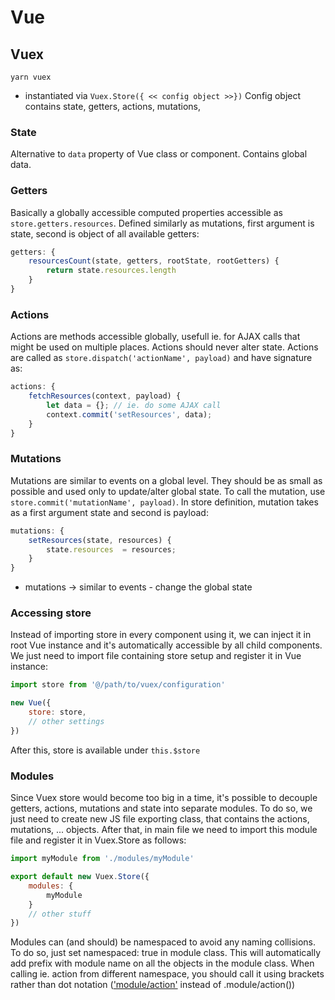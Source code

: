 # Vue

## Vuex
`yarn vuex`
- instantiated via `Vuex.Store({ << config object >>})`
Config object contains state, getters, actions, mutations, 

### State
Alternative to `data` property of Vue class or component. Contains global data.

### Getters
Basically a globally accessible computed properties accessible as `store.getters.resources`. Defined similarly as mutations, first argument is state, second is object of all available getters:

```js
getters: {
    resourcesCount(state, getters, rootState, rootGetters) {
        return state.resources.length
    }
}
```

### Actions
Actions are methods accessible globally, usefull ie. for AJAX calls that might be used on multiple places. Actions should never alter state.
Actions are called as `store.dispatch('actionName', payload)` and have signature as:

```js
actions: {
    fetchResources(context, payload) {
        let data = {}; // ie. do some AJAX call
        context.commit('setResources', data);
    }
}
```

### Mutations
Mutations are similar to events on a global level. They should be as small as possible and used only to update/alter global state.
To call the mutation, use `store.commit('mutationName', payload)`. In store definition, mutation takes as a first argument state and second is payload:

```js
mutations: {
    setResources(state, resources) { 
        state.resources  = resources; 
    }
}
```
- mutations -> similar to events - change the global state

### Accessing store
Instead of importing store in every component using it, we can inject it in root Vue instance and it's automatically accessible by all child components.
We just need to import file containing store setup and register it in Vue instance:

```js
import store from '@/path/to/vuex/configuration'

new Vue({
    store: store,
    // other settings
})
```
After this, store is available under `this.$store`

### Modules
Since Vuex store would become too big in a time, it's possible to decouple getters, actions, mutations and state into separate modules. To do so, we just need to create new JS file exporting class, that contains the actions, mutations, ... objects. After that, in main file we need to import this module file and register it in Vuex.Store as follows:

```js
import myModule from './modules/myModule'

export default new Vuex.Store({
    modules: {
        myModule
    }
    // other stuff
})
```
Modules can (and should) be namespaced to avoid any naming collisions. To do so, just set  namespaced: true in module class. This will automatically add prefix with module name on all the objects in the module class. When calling ie. action from different namespace, you should call it using brackets rather than dot notation (['module/action']() instead of .module/action())
